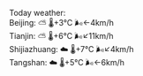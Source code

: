 Today weather:  
Beijing: ⛅️  🌡️+3°C 🌬️←4km/h  
Tianjin: ⛅️  🌡️+6°C 🌬️↙11km/h  
Shijiazhuang: ☁️ 🌡️+7°C 🌬️↙4km/h  
Tangshan: ☁️ 🌡️+5°C 🌬️←6km/h  
